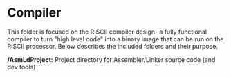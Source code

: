 # Compiler
This folder is focused on the RISCII compiler design- a fully functional compiler to turn "high level code" into a binary image that can be run on the RISCII processor. Below describes the included folders and their purpose.

__/AsmLdProject:__ Project directory for Assembler/Linker source code (and dev tools)